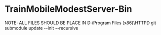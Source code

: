 # TrainMobileModestServer-Bin
NOTE:
ALL FILES SHOULD BE PLACE IN 
D:\Program Files (x86)\HTTPD
git submodule update --init --recursive